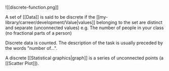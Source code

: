 ![[discrete-function.png]]

A set of [[Data]] is said to be discrete if the [[my-library/carreer/development/Value|values]] belonging to the set are distinct and separate (unconnected values) e.g. The number of people in your class (no fractional parts of a person)

Discrete data is counted. The description of the task is usually preceded by the words "number of...".

A discrete [[Statistical graphics|graph]] is a series of unconnected points (a [[Scatter Plot]]).
